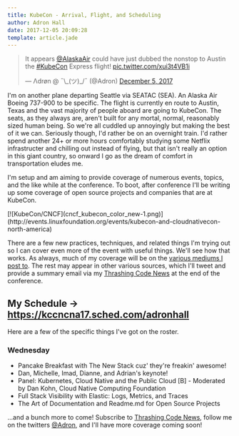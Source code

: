 ```yaml
---
title: KubeCon - Arrival, Flight, and Scheduling
author: Adron Hall
date: 2017-12-05 20:09:28
template: article.jade
---
```

<div class="image float-right">
<blockquote class="twitter-tweet" data-lang="en"><p lang="en" dir="ltr">It appears <a href="https://twitter.com/AlaskaAir?ref_src=twsrc%5Etfw">@AlaskaAir</a> could have just dubbed the nonstop to Austin the <a href="https://twitter.com/hashtag/KubeCon?src=hash&amp;ref_src=twsrc%5Etfw">#KubeCon</a> Express flight! <a href="https://t.co/xui3t4VB1i">pic.twitter.com/xui3t4VB1i</a></p>&mdash; Λdrøn @ ¯\_(ツ)_/¯ (@Adron) <a href="https://twitter.com/Adron/status/938138750332235781?ref_src=twsrc%5Etfw">December 5, 2017</a></blockquote>
<script async src="https://platform.twitter.com/widgets.js" charset="utf-8"></script>
</div>

I'm on another plane departing Seattle via SEATAC (SEA). An Alaska Air Boeing 737-900 to be specific. The flight is currently en route to Austin, Texas and the vast majority of people aboard are going to KubeCon. The seats, as they always are, aren't built for any mortal, normal, reasonably sized human being. So we're all cuddled up annoyingly but making the best of it we can. Seriously though, I'd rather be on an overnight train. I'd rather spend another 24+ or more hours comfortably studying some Netflix infrastructer and chilling out instead of flying, but that isn't really an option in this giant country, so onward I go as the dream of comfort in transportation eludes me.

<span class="more"></span>

I'm setup and am aiming to provide coverage of numerous events, topics, and the like while at the conference. To boot, after conference I'll be writing up some coverage of open source projects and companies that are at KubeCon.

<div class="image float-left">
    [![KubeCon/CNCF](cncf_kubecon_color_new-1.png)](http://events.linuxfoundation.org/events/kubecon-and-cloudnativecon-north-america)
</div>

There are a few new practices, techniques, and related things I'm trying out so I can cover even more of the event with useful things. We'll see how that works. As always, much of my coverage will be on the [various mediums I post to](http://blog.adron.me/docs/medium-medium-lists-of-mediums/). The rest may appear in other various sources, which I'll tweet and provide a summary email via my [Thrashing Code News](http://blog.adron.me/docs/thrashing-code-news/) at the end of the conference.

## My Schedule -> https://kccncna17.sched.com/adronhall

Here are a few of the specific things I've got on the roster.

### Wednesday

* Pancake Breakfast with The New Stack cuz' they're freakin' awesome!
* Dan, Michelle, Imad, Dianne, and Adrian's keynote!
* Panel: Kubernetes, Cloud Native and the Public Cloud [B] - Moderated by Dan Kohn, Cloud Native Computing Foundation
* Full Stack Visibility with Elastic: Logs, Metrics, and Traces
* The Art of Documentation and Readme.md for Open Source Projects

...and a bunch more to come! Subscribe to [Thrashing Code News](), follow me on the twitters [@Adron](https://twitter.com/Adron), and I'll have more coverage coming soon!
